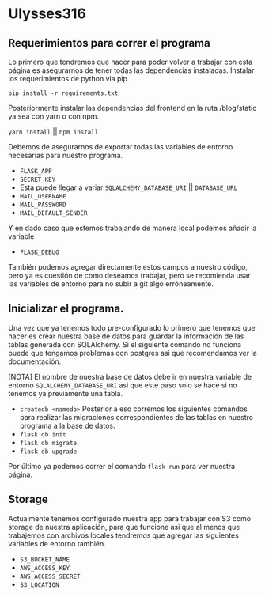 # Ulysses316

## Requerimientos para correr el programa

Lo primero que tendremos que hacer para poder volver a trabajar con esta página 
es asegurarnos de tener todas las dependencias instaladas.
Instalar los requerimientos de python via pip

`pip install -r requirements.txt`

Posteriormente instalar las dependencias del frontend en la ruta /blog/static
ya sea con yarn o con npm.

`yarn install` || `npm install`

Debemos de asegurarnos de exportar todas las variables de entorno necesarias para nuestro programa.

- `FLASK_APP`
- `SECRET_KEY`
- Esta puede llegar a variar `SQLALCHEMY_DATABASE_URI` || `DATABASE_URL`
- `MAIL_USERNAME`
- `MAIL_PASSWORD`
- `MAIL_DEFAULT_SENDER`

Y en dado caso que estemos trabajando de manera local podemos añadir la variable
- `FLASK_DEBUG`

También podemos agregar directamente estos campos a nuestro código, pero ya es cuestión de como deseamos trabajar, pero se recomienda usar las variables de entorno para no subir a git algo erróneamente.

## Inicializar el programa.

Una vez que ya tenemos todo pre-configurado lo primero que tenemos que hacer es crear nuestra base de datos para guardar la información de las tablas generada con SQLAlchemy.
Si el siguiente comando no funciona puede que tengamos problemas con postgres asi que recomendamos ver la documentación.

[NOTA] El nombre de nuestra base de datos debe ir en nuestra variable de entorno `SQLALCHEMY_DATABASE_URI` asi que este paso solo se hace si no tenemos ya previamente una tabla.  
- `createdb <namedb>`
Posterior a eso corremos los siguientes comandos para realizar las migraciones correspondientes de las tablas en nuestro programa a la base de datos.   
- `flask db init`
- `flask db migrate`
- `flask db upgrade`

Por último ya podemos correr el comando `flask run` para ver nuestra página.

## Storage

Actualmente tenemos configurado nuestra app para trabajar con S3 como storage de nuestra aplicación, para que funcione asi que al menos que trabajemos con archivos locales tendremos que agregar las siguientes variables de entorno también.
- `S3_BUCKET_NAME`
- `AWS_ACCESS_KEY`
- `AWS_ACCESS_SECRET`
- `S3_LOCATION`